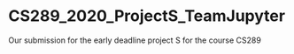 # CS289_2020_ProjectS_TeamJupyter
Our submission for the early deadline project S for the course CS289
